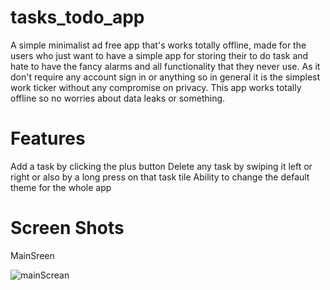 # tasks_todo_app

A simple minimalist ad free app that's works totally offline, made for the users who just want to have a simple app for storing their to do task and hate to have the fancy alarms and all functionality that they never use.
As it don't require any account sign in or anything so in general it is the simplest work ticker without any compromise on privacy.
This app works totally offline so no worries about data leaks or something.

# Features

Add a task by clicking the plus button
Delete any task by swiping it left or right or also by a long press on that task tile
Ability to change the default theme for the whole app 

# Screen Shots

MainSreen


![mainScrean](https://github.com/anas1ezz0/todo-app/assets/115151453/b5b09bbf-5c77-4889-9656-0138ef495ace)
